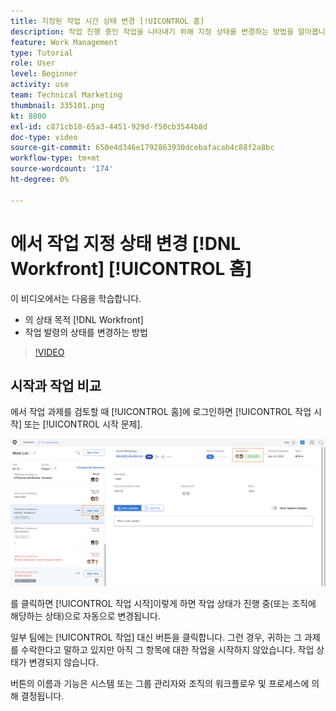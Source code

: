 ```yaml
---
title: 지정된 작업 시간 상태 변경 [!UICONTROL 홈]
description: 작업 진행 중인 작업을 나타내기 위해 지정 상태를 변경하는 방법을 알아봅니다. [!UICONTROL 홈] 페이지. 에서 상태가 중요한 이유 이해 [!DNL  Workfront].
feature: Work Management
type: Tutorial
role: User
level: Beginner
activity: use
team: Technical Marketing
thumbnail: 335101.png
kt: 8800
exl-id: c871cb18-65a3-4451-929d-f50cb3544b8d
doc-type: video
source-git-commit: 650e4d346e1792863930dcebafacab4c88f2a8bc
workflow-type: tm+mt
source-wordcount: '174'
ht-degree: 0%

---
```


# 에서 작업 지정 상태 변경 [!DNL Workfront] [!UICONTROL 홈]

이 비디오에서는 다음을 학습합니다.

* 의 상태 목적 [!DNL  Workfront]
* 작업 발령의 상태를 변경하는 방법

>[!VIDEO](https://video.tv.adobe.com/v/335101/?quality=12&learn=on)

## 시작과 작업 비교

에서 작업 과제를 검토할 때 [!UICONTROL 홈]에 로그인하면 [!UICONTROL 작업 시작] 또는 [!UICONTROL 시작 문제].

![[!DNL Workfront] [!UICONTROL 홈] 페이지에 버튼이 표시됩니다 [!UICONTROL 작업 시작].](assets/worker-fundamentals-1.png)

를 클릭하면 [!UICONTROL 작업 시작]이렇게 하면 작업 상태가 진행 중(또는 조직에 해당하는 상태)으로 자동으로 변경됩니다.

일부 팀에는 [!UICONTROL 작업] 대신 버튼을 클릭합니다. 그런 경우, 귀하는 그 과제를 수락한다고 말하고 있지만 아직 그 항목에 대한 작업을 시작하지 않았습니다. 작업 상태가 변경되지 않습니다.

버튼의 이름과 기능은 시스템 또는 그룹 관리자와 조직의 워크플로우 및 프로세스에 의해 결정됩니다.

<!---
learn more URLs
--->
